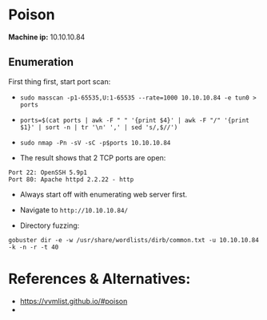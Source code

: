# Poison

**Machine ip:** 10.10.10.84

## Enumeration
First thing first, start port scan:
+ `sudo masscan -p1-65535,U:1-65535 --rate=1000 10.10.10.84 -e tun0 > ports`
+ `ports=$(cat ports | awk -F " " '{print $4}' | awk -F "/" '{print $1}' | sort -n | tr '\n' ',' | sed 's/,$//')`
+ `sudo nmap -Pn -sV -sC -p$ports 10.10.10.84`



+ The result shows that 2 TCP ports are open:
```
Port 22: OpenSSH 5.9p1
Port 80: Apache httpd 2.2.22 - http
```

+ Always start off with enumerating web server first.
+ Navigate to `http://10.10.10.84/`



+ Directory fuzzing:
```
gobuster dir -e -w /usr/share/wordlists/dirb/common.txt -u 10.10.10.84 -k -n -r -t 40
```



# References & Alternatives:
+ https://vvmlist.github.io/#poison
+ 
